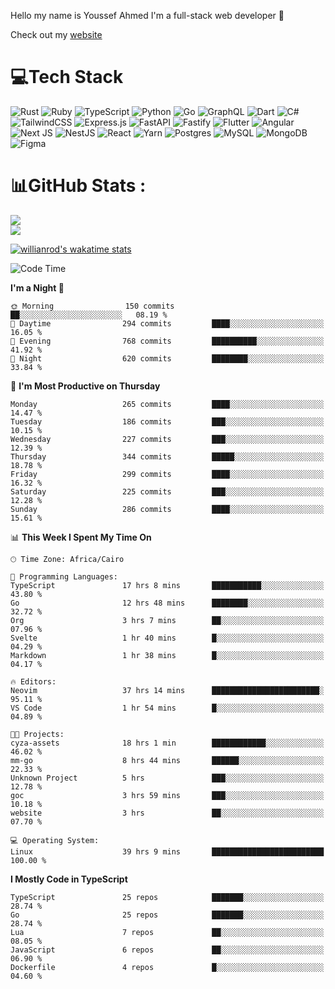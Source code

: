 Hello my name is Youssef Ahmed I'm a full-stack web developer 👋

Check out my [website](https://youssefahmed.vercel.app)
 
# 💻Tech Stack

![Rust](https://img.shields.io/badge/rust-%23000000.svg?style=for-the-badge&logo=rust&logoColor=white) ![Ruby](https://img.shields.io/badge/ruby-%23CC342D.svg?style=for-the-badge&logo=ruby&logoColor=white) ![TypeScript](https://img.shields.io/badge/typescript-%23007ACC.svg?style=for-the-badge&logo=typescript&logoColor=white) ![Python](https://img.shields.io/badge/python-3670A0?style=for-the-badge&logo=python&logoColor=ffdd54) ![Go](https://img.shields.io/badge/go-%2300ADD8.svg?style=for-the-badge&logo=go&logoColor=white) ![GraphQL](https://img.shields.io/badge/-GraphQL-E10098?style=for-the-badge&logo=graphql&logoColor=white) ![Dart](https://img.shields.io/badge/dart-%230175C2.svg?style=for-the-badge&logo=dart&logoColor=white) ![C#](https://img.shields.io/badge/c%23-%23239120.svg?style=for-the-badge&logo=c-sharp&logoColor=white) ![TailwindCSS](https://img.shields.io/badge/tailwindcss-%2338B2AC.svg?style=for-the-badge&logo=tailwind-css&logoColor=white) ![Express.js](https://img.shields.io/badge/express.js-%23404d59.svg?style=for-the-badge&logo=express&logoColor=%2361DAFB) ![FastAPI](https://img.shields.io/badge/FastAPI-005571?style=for-the-badge&logo=fastapi) ![Fastify](https://img.shields.io/badge/fastify-%23000000.svg?style=for-the-badge&logo=fastify&logoColor=white) ![Flutter](https://img.shields.io/badge/Flutter-%2302569B.svg?style=for-the-badge&logo=Flutter&logoColor=white) ![Angular](https://img.shields.io/badge/angular-%23DD0031.svg?style=for-the-badge&logo=angular&logoColor=white) ![Next JS](https://img.shields.io/badge/Next-black?style=for-the-badge&logo=next.js&logoColor=white) ![NestJS](https://img.shields.io/badge/nestjs-%23E0234E.svg?style=for-the-badge&logo=nestjs&logoColor=white) ![React](https://img.shields.io/badge/react-%2320232a.svg?style=for-the-badge&logo=react&logoColor=%2361DAFB) ![Yarn](https://img.shields.io/badge/yarn-%232C8EBB.svg?style=for-the-badge&logo=yarn&logoColor=white) ![Postgres](https://img.shields.io/badge/postgres-%23316192.svg?style=for-the-badge&logo=postgresql&logoColor=white) ![MySQL](https://img.shields.io/badge/mysql-%2300f.svg?style=for-the-badge&logo=mysql&logoColor=white) ![MongoDB](https://img.shields.io/badge/MongoDB-%234ea94b.svg?style=for-the-badge&logo=mongodb&logoColor=white)     ![Figma](https://img.shields.io/badge/figma-%23F24E1E.svg?style=for-the-badge&logo=figma&logoColor=white)

# 📊GitHub Stats :

![](https://github-readme-stats.vercel.app/api?username=joetifa2003&theme=tokyonight&hide_border=false&include_all_commits=false&count_private=false)<br/>
![](https://github-readme-streak-stats.herokuapp.com/?user=joetifa2003&theme=tokyonight&hide_border=false)<br/>

[![willianrod's wakatime stats](https://github-readme-stats.vercel.app/api/wakatime?username=joetifa2003&layout=compact)](https://github.com/anuraghazra/github-readme-stats)
<!--START_SECTION:waka-->
![Code Time](http://img.shields.io/badge/Code%20Time-3%2C176%20hrs%2052%20mins-blue)

**I'm a Night 🦉** 

```text
🌞 Morning                150 commits         ██░░░░░░░░░░░░░░░░░░░░░░░   08.19 % 
🌆 Daytime                294 commits         ████░░░░░░░░░░░░░░░░░░░░░   16.05 % 
🌃 Evening                768 commits         ██████████░░░░░░░░░░░░░░░   41.92 % 
🌙 Night                  620 commits         ████████░░░░░░░░░░░░░░░░░   33.84 % 
```
📅 **I'm Most Productive on Thursday** 

```text
Monday                   265 commits         ████░░░░░░░░░░░░░░░░░░░░░   14.47 % 
Tuesday                  186 commits         ███░░░░░░░░░░░░░░░░░░░░░░   10.15 % 
Wednesday                227 commits         ███░░░░░░░░░░░░░░░░░░░░░░   12.39 % 
Thursday                 344 commits         █████░░░░░░░░░░░░░░░░░░░░   18.78 % 
Friday                   299 commits         ████░░░░░░░░░░░░░░░░░░░░░   16.32 % 
Saturday                 225 commits         ███░░░░░░░░░░░░░░░░░░░░░░   12.28 % 
Sunday                   286 commits         ████░░░░░░░░░░░░░░░░░░░░░   15.61 % 
```


📊 **This Week I Spent My Time On** 

```text
🕑︎ Time Zone: Africa/Cairo

💬 Programming Languages: 
TypeScript               17 hrs 8 mins       ███████████░░░░░░░░░░░░░░   43.80 % 
Go                       12 hrs 48 mins      ████████░░░░░░░░░░░░░░░░░   32.72 % 
Org                      3 hrs 7 mins        ██░░░░░░░░░░░░░░░░░░░░░░░   07.96 % 
Svelte                   1 hr 40 mins        █░░░░░░░░░░░░░░░░░░░░░░░░   04.29 % 
Markdown                 1 hr 38 mins        █░░░░░░░░░░░░░░░░░░░░░░░░   04.17 % 

🔥 Editors: 
Neovim                   37 hrs 14 mins      ████████████████████████░   95.11 % 
VS Code                  1 hr 54 mins        █░░░░░░░░░░░░░░░░░░░░░░░░   04.89 % 

🐱‍💻 Projects: 
cyza-assets              18 hrs 1 min        ████████████░░░░░░░░░░░░░   46.02 % 
mm-go                    8 hrs 44 mins       ██████░░░░░░░░░░░░░░░░░░░   22.33 % 
Unknown Project          5 hrs               ███░░░░░░░░░░░░░░░░░░░░░░   12.78 % 
goc                      3 hrs 59 mins       ███░░░░░░░░░░░░░░░░░░░░░░   10.18 % 
website                  3 hrs               ██░░░░░░░░░░░░░░░░░░░░░░░   07.70 % 

💻 Operating System: 
Linux                    39 hrs 9 mins       █████████████████████████   100.00 % 
```

**I Mostly Code in TypeScript** 

```text
TypeScript               25 repos            ███████░░░░░░░░░░░░░░░░░░   28.74 % 
Go                       25 repos            ███████░░░░░░░░░░░░░░░░░░   28.74 % 
Lua                      7 repos             ██░░░░░░░░░░░░░░░░░░░░░░░   08.05 % 
JavaScript               6 repos             ██░░░░░░░░░░░░░░░░░░░░░░░   06.90 % 
Dockerfile               4 repos             █░░░░░░░░░░░░░░░░░░░░░░░░   04.60 % 
```




<!--END_SECTION:waka-->
